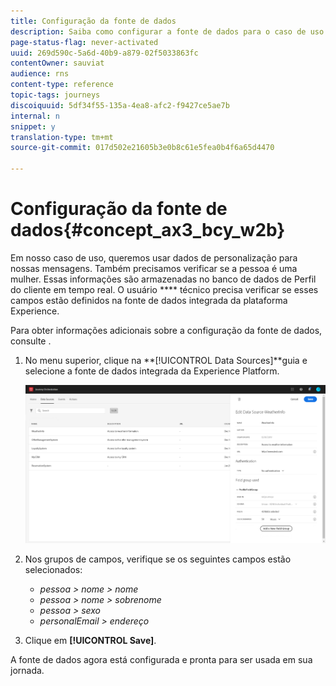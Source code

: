```yaml
---
title: Configuração da fonte de dados
description: Saiba como configurar a fonte de dados para o caso de uso simples da jornada
page-status-flag: never-activated
uuid: 269d590c-5a6d-40b9-a879-02f5033863fc
contentOwner: sauviat
audience: rns
content-type: reference
topic-tags: journeys
discoiquuid: 5df34f55-135a-4ea8-afc2-f9427ce5ae7b
internal: n
snippet: y
translation-type: tm+mt
source-git-commit: 017d502e21605b3e0b8c61e5fea0b4f6a65d4470

---
```



# Configuração da fonte de dados{#concept_ax3_bcy_w2b}

Em nosso caso de uso, queremos usar dados de personalização para nossas mensagens. Também precisamos verificar se a pessoa é uma mulher. Essas informações são armazenadas no banco de dados de Perfil do cliente em tempo real. O usuário **** técnico precisa verificar se esses campos estão definidos na fonte de dados integrada da plataforma Experience.

Para obter informações adicionais sobre a configuração da fonte de dados, consulte [](../datasource/about-data-sources.md).

1. No menu superior, clique na **[!UICONTROL Data Sources]**guia e selecione a fonte de dados integrada da Experience Platform.

   ![](../assets/journey23.png)

1. Nos grupos de campos, verifique se os seguintes campos estão selecionados:

   * _pessoa > nome > nome_
   * _pessoa > nome > sobrenome_
   * _pessoa > sexo_
   * _personalEmail > endereço_

1. Clique em **[!UICONTROL Save]**.

A fonte de dados agora está configurada e pronta para ser usada em sua jornada.
